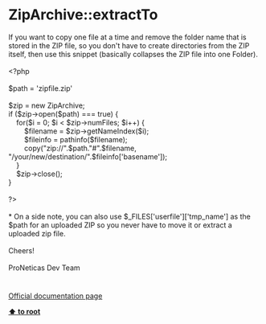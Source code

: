 # ZipArchive::extractTo




<div class="phpcode"><span class="html">
If you want to copy one file at a time and remove the folder name that is stored in the ZIP file, so you don&apos;t have to create directories from the ZIP itself, then use this snippet (basically collapses the ZIP file into one Folder).<br><br><span class="default">&lt;?php<br><br>$path </span><span class="keyword">= </span><span class="string">&apos;zipfile.zip&apos;<br><br></span><span class="default">$zip </span><span class="keyword">= new </span><span class="default">ZipArchive</span><span class="keyword">;<br>if (</span><span class="default">$zip</span><span class="keyword">-&gt;</span><span class="default">open</span><span class="keyword">(</span><span class="default">$path</span><span class="keyword">) === </span><span class="default">true</span><span class="keyword">) {<br>&#xA0; &#xA0; for(</span><span class="default">$i </span><span class="keyword">= </span><span class="default">0</span><span class="keyword">; </span><span class="default">$i </span><span class="keyword">&lt; </span><span class="default">$zip</span><span class="keyword">-&gt;</span><span class="default">numFiles</span><span class="keyword">; </span><span class="default">$i</span><span class="keyword">++) {<br>&#xA0; &#xA0; &#xA0; &#xA0; </span><span class="default">$filename </span><span class="keyword">= </span><span class="default">$zip</span><span class="keyword">-&gt;</span><span class="default">getNameIndex</span><span class="keyword">(</span><span class="default">$i</span><span class="keyword">);<br>&#xA0; &#xA0; &#xA0; &#xA0; </span><span class="default">$fileinfo </span><span class="keyword">= </span><span class="default">pathinfo</span><span class="keyword">(</span><span class="default">$filename</span><span class="keyword">);<br>&#xA0; &#xA0; &#xA0; &#xA0; </span><span class="default">copy</span><span class="keyword">(</span><span class="string">&quot;zip://&quot;</span><span class="keyword">.</span><span class="default">$path</span><span class="keyword">.</span><span class="string">&quot;#&quot;</span><span class="keyword">.</span><span class="default">$filename</span><span class="keyword">, </span><span class="string">&quot;/your/new/destination/&quot;</span><span class="keyword">.</span><span class="default">$fileinfo</span><span class="keyword">[</span><span class="string">&apos;basename&apos;</span><span class="keyword">]);<br>&#xA0; &#xA0; }&#xA0; &#xA0; &#xA0; &#xA0; &#xA0; &#xA0; &#xA0; &#xA0; &#xA0;&#xA0; <br>&#xA0; &#xA0; </span><span class="default">$zip</span><span class="keyword">-&gt;</span><span class="default">close</span><span class="keyword">();&#xA0; &#xA0; &#xA0; &#xA0; &#xA0; &#xA0; &#xA0; &#xA0; &#xA0;&#xA0; <br>}<br><br></span><span class="default">?&gt;<br></span><br>* On a side note, you can also use $_FILES[&apos;userfile&apos;][&apos;tmp_name&apos;] as the $path for an uploaded ZIP so you never have to move it or extract a uploaded zip file.<br><br>Cheers!<br><br>ProNeticas Dev Team</span>
</div>
  

#

[Official documentation page](https://www.php.net/manual/en/ziparchive.extractto.php)

**[⬆ to root](/)**